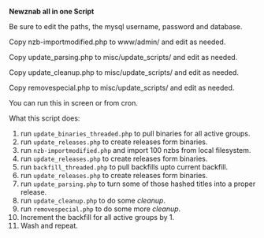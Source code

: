 **Newznab all in one Script**

Be sure to edit the paths, the mysql username, password and database.

Copy nzb-importmodified.php to www/admin/ and edit as needed.

Copy update_parsing.php to misc/update_scripts/ and edit as needed.

Copy update_cleanup.php to misc/update_scripts/ and edit as needed.

Copy removespecial.php to misc/update_scripts/ and edit as needed.

You can run this in screen or from cron.


What this script does:

1.  run `update_binaries_threaded.php` to pull binaries for all active groups.
2.  run `update_releases.php` to create releases form binaries.
3.  run `nzb-importmodified.php` and import 100 nzbs from local filesystem.
4.  run `update_releases.php` to create releases form binaries.
5.  run `backfill_threaded.php` to pull backfills upto current backfill.
6.  run `update_releases.php` to create releases form binaries.
7.  run `update_parsing.php` to turn some of those hashed titles into a proper release.
8.  run `update_cleanup.php` to do some *cleanup*.
9.  run `removespecial.php` to do some more *cleanup*.
10.  Increment the backfill for all active groups by 1.
11. Wash and repeat.
